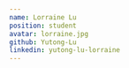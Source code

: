 ```yaml
---
name: Lorraine Lu
position: student
avatar: lorraine.jpg
github: Yutong-Lu
linkedin: yutong-lu-lorraine
---
```

